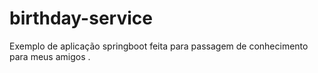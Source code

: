 # birthday-service
Exemplo de aplicação springboot feita para passagem de conhecimento para meus amigos
 .